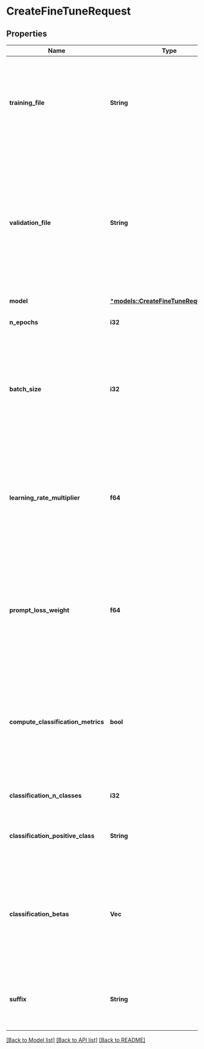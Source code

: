 # CreateFineTuneRequest

## Properties
Name | Type | Description | Notes
------------ | ------------- | ------------- | -------------
**training_file** | **String** | The ID of an uploaded file that contains training data.  See [upload file](/docs/api-reference/files/upload) for how to upload a file.  Your dataset must be formatted as a JSONL file, where each training example is a JSON object with the keys \"prompt\" and \"completion\". Additionally, you must upload your file with the purpose `fine-tune`.  See the [fine-tuning guide](/docs/guides/fine-tuning/creating-training-data) for more details.  | 
**validation_file** | **String** | The ID of an uploaded file that contains validation data.  If you provide this file, the data is used to generate validation metrics periodically during fine-tuning. These metrics can be viewed in the [fine-tuning results file](/docs/guides/fine-tuning/analyzing-your-fine-tuned-model). Your train and validation data should be mutually exclusive.  Your dataset must be formatted as a JSONL file, where each validation example is a JSON object with the keys \"prompt\" and \"completion\". Additionally, you must upload your file with the purpose `fine-tune`.  See the [fine-tuning guide](/docs/guides/fine-tuning/creating-training-data) for more details.  | [optional] [default to None]
**model** | [***models::CreateFineTuneRequestModel**](CreateFineTuneRequest_model.md) |  | [optional] [default to None]
**n_epochs** | **i32** | The number of epochs to train the model for. An epoch refers to one full cycle through the training dataset.  | [optional] [default to Some(swagger::Nullable::Present(4))]
**batch_size** | **i32** | The batch size to use for training. The batch size is the number of training examples used to train a single forward and backward pass.  By default, the batch size will be dynamically configured to be ~0.2% of the number of examples in the training set, capped at 256 - in general, we've found that larger batch sizes tend to work better for larger datasets.  | [optional] [default to None]
**learning_rate_multiplier** | **f64** | The learning rate multiplier to use for training. The fine-tuning learning rate is the original learning rate used for pretraining multiplied by this value.  By default, the learning rate multiplier is the 0.05, 0.1, or 0.2 depending on final `batch_size` (larger learning rates tend to perform better with larger batch sizes). We recommend experimenting with values in the range 0.02 to 0.2 to see what produces the best results.  | [optional] [default to None]
**prompt_loss_weight** | **f64** | The weight to use for loss on the prompt tokens. This controls how much the model tries to learn to generate the prompt (as compared to the completion which always has a weight of 1.0), and can add a stabilizing effect to training when completions are short.  If prompts are extremely long (relative to completions), it may make sense to reduce this weight so as to avoid over-prioritizing learning the prompt.  | [optional] [default to Some(swagger::Nullable::Present(0.01))]
**compute_classification_metrics** | **bool** | If set, we calculate classification-specific metrics such as accuracy and F-1 score using the validation set at the end of every epoch. These metrics can be viewed in the [results file](/docs/guides/fine-tuning/analyzing-your-fine-tuned-model).  In order to compute classification metrics, you must provide a `validation_file`. Additionally, you must specify `classification_n_classes` for multiclass classification or `classification_positive_class` for binary classification.  | [optional] [default to Some(swagger::Nullable::Present(false))]
**classification_n_classes** | **i32** | The number of classes in a classification task.  This parameter is required for multiclass classification.  | [optional] [default to None]
**classification_positive_class** | **String** | The positive class in binary classification.  This parameter is needed to generate precision, recall, and F1 metrics when doing binary classification.  | [optional] [default to None]
**classification_betas** | **Vec<f64>** | If this is provided, we calculate F-beta scores at the specified beta values. The F-beta score is a generalization of F-1 score. This is only used for binary classification.  With a beta of 1 (i.e. the F-1 score), precision and recall are given the same weight. A larger beta score puts more weight on recall and less on precision. A smaller beta score puts more weight on precision and less on recall.  | [optional] [default to None]
**suffix** | **String** | A string of up to 40 characters that will be added to your fine-tuned model name.  For example, a `suffix` of \"custom-model-name\" would produce a model name like `ada:ft-your-org:custom-model-name-2022-02-15-04-21-04`.  | [optional] [default to None]

[[Back to Model list]](../README.md#documentation-for-models) [[Back to API list]](../README.md#documentation-for-api-endpoints) [[Back to README]](../README.md)


